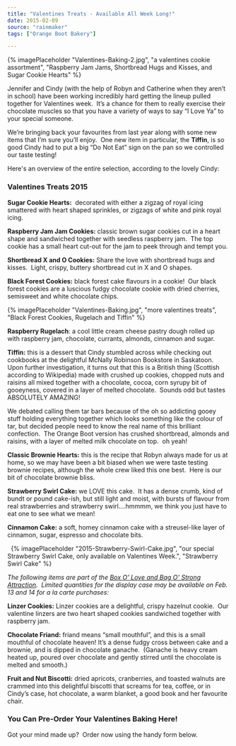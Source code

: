 ```yaml
---
title: "Valentines Treats - Available All Week Long!"
date: 2015-02-09
source: "rainmaker"
tags: ["Orange Boot Bakery"]

---
```

{% imagePlaceholder "Valentines-Baking-2.jpg", "a valentines cookie assortment", "Raspberry Jam Jams, Shortbread Hugs and Kisses, and Sugar Cookie Hearts" %}


Jennifer and Cindy (with the help of Robyn and Catherine when they aren’t in school) have been working incredibly hard getting the lineup pulled together for Valentines week.  It’s a chance for them to really exercise their chocolate muscles so that you have a variety of ways to say “I Love Ya” to your special someone.

We’re bringing back your favourites from last year along with some new items that I’m sure you’ll enjoy.  One new item in particular, the **Tiffin**, is so good Cindy had to put a big “Do Not Eat” sign on the pan so we controlled our taste testing!

Here's an overview of the entire selection, according to the lovely Cindy:

### Valentines Treats 2015

**Sugar Cookie Hearts:**  decorated with either a zigzag of royal icing smattered with heart shaped sprinkles, or zigzags of white and pink royal icing.

**Raspberry Jam Jam Cookies:** classic brown sugar cookies cut in a heart shape and sandwiched together with seedless raspberry jam.  The top cookie has a small heart cut-out for the jam to peek through and tempt you.

**Shortbread X and O Cookies:** Share the love with shortbread hugs and kisses.  Light, crispy, buttery shortbread cut in X and O shapes.

**Black Forest Cookies:** black forest cake flavours in a cookie!  Our black forest cookies are a luscious fudgy chocolate cookie with dried cherries, semisweet and white chocolate chips.

{% imagePlaceholder "Valentines-Baking.jpg", "more valentines treats", "Black Forest Cookies, Rugelach and Tiffin" %}


**Raspberry Rugelach**: a cool little cream cheese pastry dough rolled up with raspberry jam, chocolate, currants, almonds, cinnamon and sugar.

**Tiffin:** this is a dessert that Cindy stumbled across while checking out cookbooks at the delightful McNally Robinson Bookstore in Saskatoon.  Upon further investigation, it turns out that this is a British thing (Scottish according to Wikipedia) made with crushed up cookies, chopped nuts and raisins all mixed together with a chocolate, cocoa, corn syrupy bit of gooeyness, covered in a layer of melted chocolate.  Sounds odd but tastes ABSOLUTELY AMAZING!

We debated calling them tar bars because of the oh so addicting gooey stuff holding everything together which looks something like the colour of tar, but decided people need to know the real name of this brilliant confection.  The Orange Boot version has crushed shortbread, almonds and raisins, with a layer of melted milk chocolate on top.  oh yeah! 

**Classic Brownie Hearts:** this is the recipe that Robyn always made for us at home, so we may have been a bit biased when we were taste testing brownie recipes, although the whole crew liked this one best.  Here is our bit of chocolate brownie bliss.

**Strawberry Swirl Cake:** we LOVE this cake.  It has a dense crumb, kind of bundt or pound cake-ish, but still light and moist, with bursts of flavour from real strawberries and strawberry swirl….hmmmm, we think you just have to eat one to see what we mean!

**Cinnamon Cake:** a soft, homey cinnamon cake with a streusel-like layer of cinnamon, sugar, espresso and chocolate bits.

 
{% imagePlaceholder "2015-Strawberry-Swirl-Cake.jpg", "our special Strawberry Swirl Cake, only available on Valentines Week.", "Strawberry Swirl Cake" %}

_The following items are part of the [Box O' Love and Bag O' Strong Attraction](./order-box-o-love-valentines/).  Limited quantities for the display case may be available on Feb. 13 and 14 for a la carte purchases:_

**Linzer Cookies:** Linzer cookies are a delightful, crispy hazelnut cookie.  Our valentine linzers are two heart shaped cookies sandwiched together with raspberry jam.

**Chocolate Friand:** friand means “small mouthful”, and this is a small mouthful of chocolate heaven! It’s a dense fudgy cross between cake and a brownie, and is dipped in chocolate ganache.  (Ganache is heavy cream heated up, poured over chocolate and gently stirred until the chocolate is melted and smooth.)

**Fruit and Nut Biscotti:** dried apricots, cranberries, and toasted walnuts are crammed into this delightful biscotti that screams for tea, coffee, or in Cindy’s case, hot chocolate, a warm blanket, a good book and her favourite chair.

### You Can Pre-Order Your Valentines Baking Here!

Got your mind made up?  Order now using the handy form below.
